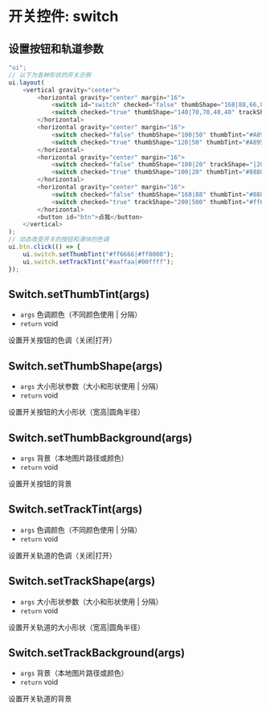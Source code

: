 # 开关控件: switch

## 设置按钮和轨道参数

```js
"ui";
// 以下为各种形状的开关示例
ui.layout(
    <vertical gravity="center">
        <horizontal gravity="center" margin="16">
            <switch id="switch" checked="false" thumbShape="168|88,66,88,66" trackShape="100|40,70,40,70" thumbTint="#A895FF" trackTint="#6D61A6" marginEnd="16" />
            <switch checked="true" thumbShape="140|70,70,40,40" trackShape="|70,70,40,40" thumbTint="#A895FF" trackTint="#6D61A6" />
        </horizontal>
        <horizontal gravity="center" margin="16">
            <switch checked="false" thumbShape="100|50" thumbTint="#A895FF" trackTint="#cfcfcf|#6D61A6" marginEnd="16" />
            <switch checked="true" thumbShape="120|50" thumbTint="#A895FF" />
        </horizontal>
        <horizontal gravity="center" margin="16">
            <switch checked="false" thumbShape="100|20" trackShape="|20" thumbTint="#888888|#A895FF" trackTint="#cfcfcf" marginEnd="16" />
            <switch checked="true" thumbShape="100|20" thumbTint="#888888|#A895FF" trackTint="#cfcfcf" />
        </horizontal>
        <horizontal gravity="center" margin="16">
            <switch checked="false" thumbShape="168|88" thumbTint="#888888|#A895FF" trackShape="168|168" trackTint="#cfcfcf|#6D61A6" marginEnd="16" />
            <switch checked="true" trackShape="200|500" thumbTint="#ff6666|#ff0000" trackTint="#cfcfcf|#6D61A6" />
        </horizontal>
        <button id="btn">点我</button>
    </vertical>
);
// 动态改变开关的按钮和滑块的色调
ui.btn.click(() => {
    ui.switch.setThumbTint("#ff6666|#ff0000");
    ui.switch.setTrackTint("#aaffaa|#00ffff");
});
```

## Switch.setThumbTint(args)

-   `args` 色调颜色（不同颜色使用 | 分隔）
-   `return` void

设置开关按钮的色调（关闭|打开）

## Switch.setThumbShape(args)

-   `args` 大小形状参数（大小和形状使用 | 分隔）
-   `return` void

设置开关按钮的大小形状（宽高|圆角半径）

## Switch.setThumbBackground(args)

-   `args` 背景（本地图片路径或颜色）
-   `return` void

设置开关按钮的背景

## Switch.setTrackTint(args)

-   `args` 色调颜色（不同颜色使用 | 分隔）
-   `return` void

设置开关轨道的色调（关闭|打开）

## Switch.setTrackShape(args)

-   `args` 大小形状参数（大小和形状使用 | 分隔）
-   `return` void

设置开关轨道的大小形状（宽高|圆角半径）

## Switch.setTrackBackground(args)

-   `args` 背景（本地图片路径或颜色）
-   `return` void

设置开关轨道的背景
